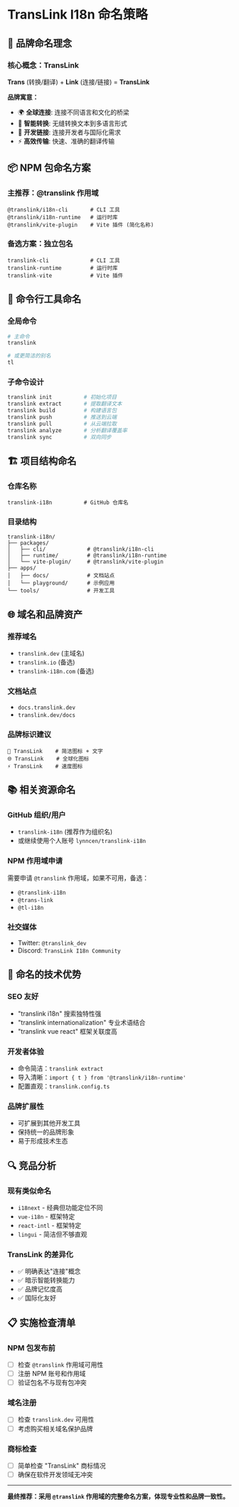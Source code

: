 # TransLink I18n 命名策略

## 🎯 品牌命名理念

### 核心概念：TransLink
**Trans** (转换/翻译) + **Link** (连接/链接) = **TransLink**

**品牌寓意：**
- 🌍 **全球连接**: 连接不同语言和文化的桥梁
- 🔄 **智能转换**: 无缝转换文本到多语言形式  
- 🔗 **开发链接**: 连接开发者与国际化需求
- ⚡ **高效传输**: 快速、准确的翻译传输

## 📦 NPM 包命名方案

### 主推荐：@translink 作用域
```
@translink/i18n-cli       # CLI 工具
@translink/i18n-runtime   # 运行时库  
@translink/vite-plugin    # Vite 插件 (简化名称)
```

### 备选方案：独立包名
```
translink-cli             # CLI 工具
translink-runtime         # 运行时库
translink-vite            # Vite 插件
```

## 🔧 命令行工具命名

### 全局命令
```bash
# 主命令
translink

# 或更简洁的别名
tl
```

### 子命令设计
```bash
translink init          # 初始化项目
translink extract       # 提取翻译文本
translink build         # 构建语言包
translink push          # 推送到云端
translink pull          # 从云端拉取
translink analyze       # 分析翻译覆盖率
translink sync          # 双向同步
```

## 🏗️ 项目结构命名

### 仓库名称
```
translink-i18n          # GitHub 仓库名
```

### 目录结构
```
translink-i18n/
├── packages/
│   ├── cli/             # @translink/i18n-cli
│   ├── runtime/         # @translink/i18n-runtime  
│   └── vite-plugin/     # @translink/vite-plugin
├── apps/
│   ├── docs/            # 文档站点
│   └── playground/      # 示例应用
└── tools/               # 开发工具
```

## 🌐 域名和品牌资产

### 推荐域名
- `translink.dev` (主域名)
- `translink.io` (备选)
- `translink-i18n.com` (备选)

### 文档站点
- `docs.translink.dev`
- `translink.dev/docs`

### 品牌标识建议
```
🔗 TransLink    # 简洁图标 + 文字
🌐 TransLink    # 全球化图标
⚡ TransLink    # 速度图标
```

## 📚 相关资源命名

### GitHub 组织/用户
- `translink-i18n` (推荐作为组织名)
- 或继续使用个人账号 `lynncen/translink-i18n`

### NPM 作用域申请
需要申请 `@translink` 作用域，如果不可用，备选：
- `@translink-i18n`
- `@trans-link`
- `@tl-i18n`

### 社交媒体
- Twitter: `@translink_dev`
- Discord: `TransLink I18n Community`

## 🎨 命名的技术优势

### SEO 友好
- "translink i18n" 搜索独特性强
- "translink internationalization" 专业术语结合
- "translink vue react" 框架关联度高

### 开发者体验
- 命令简洁：`translink extract`
- 导入清晰：`import { t } from '@translink/i18n-runtime'`
- 配置直观：`translink.config.ts`

### 品牌扩展性
- 可扩展到其他开发工具
- 保持统一的品牌形象
- 易于形成技术生态

## 🔍 竞品分析

### 现有类似命名
- `i18next` - 经典但功能定位不同
- `vue-i18n` - 框架特定
- `react-intl` - 框架特定
- `lingui` - 简洁但不够直观

### TransLink 的差异化
- ✅ 明确表达"连接"概念
- ✅ 暗示智能转换能力
- ✅ 品牌记忆度高
- ✅ 国际化友好

## 📋 实施检查清单

### NPM 包发布前
- [ ] 检查 `@translink` 作用域可用性
- [ ] 注册 NPM 账号和作用域
- [ ] 验证包名不与现有包冲突

### 域名注册
- [ ] 检查 `translink.dev` 可用性
- [ ] 考虑购买相关域名保护品牌

### 商标检查
- [ ] 简单检查 "TransLink" 商标情况
- [ ] 确保在软件开发领域无冲突

---

**最终推荐：采用 `@translink` 作用域的完整命名方案，体现专业性和品牌一致性。**
